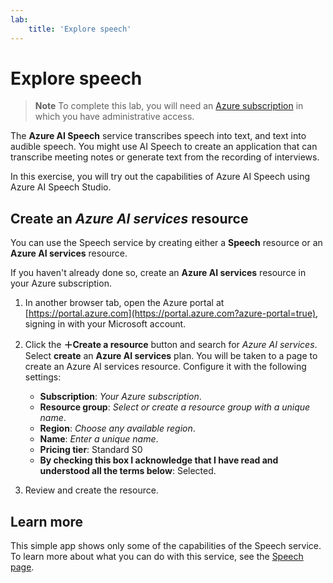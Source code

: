 ```yaml
---
lab:
    title: 'Explore speech'
---
```


# Explore speech

> **Note**
> To complete this lab, you will need an [Azure subscription](https://azure.microsoft.com/free?azure-portal=true) in which you have administrative access.

The **Azure AI Speech** service transcribes speech into text, and text into audible speech. You might use AI Speech to create an application that can transcribe meeting notes or generate text from the recording of interviews.

In this exercise, you will try out the capabilities of Azure AI Speech using Azure AI Speech Studio. 

## Create an *Azure AI services* resource

You can use the Speech service by creating either a **Speech** resource or an **Azure AI services** resource.

If you haven't already done so, create an **Azure AI services** resource in your Azure subscription.

1. In another browser tab, open the Azure portal at [https://portal.azure.com](https://portal.azure.com?azure-portal=true), signing in with your Microsoft account.

1. Click the **&#65291;Create a resource** button and search for *Azure AI services*. Select **create** an **Azure AI services** plan. You will be taken to a page to create an Azure AI services resource. Configure it with the following settings:
    - **Subscription**: *Your Azure subscription*.
    - **Resource group**: *Select or create a resource group with a unique name*.
    - **Region**: *Choose any available region*.
    - **Name**: *Enter a unique name*.
    - **Pricing tier**: Standard S0
    - **By checking this box I acknowledge that I have read and understood all the terms below**: Selected.

1. Review and create the resource.

## Learn more

This simple app shows only some of the capabilities of the Speech service. To learn more about what you can do with this service, see the [Speech page](https://azure.microsoft.com/services/cognitive-services/speech-services/).
